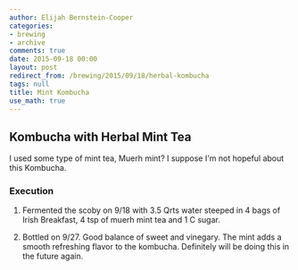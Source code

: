 ```yaml
---
author: Elijah Bernstein-Cooper
categories:
- brewing
- archive
comments: true
date: 2015-09-18 00:00
layout: post
redirect_from: /brewing/2015/09/18/herbal-kombucha
tags: null
title: Mint Kombucha
use_math: true
---
```


## Kombucha with Herbal Mint Tea

I used some type of mint tea, Muerh mint? I suppose I'm not hopeful about this
Kombucha.

### Execution

1. Fermented the scoby on 9/18 with 3.5 Qrts water steeped in 4 bags of Irish
   Breakfast, 4 tsp of muerh mint tea and 1 C sugar. 

2. Bottled on 9/27. Good balance of sweet and vinegary. The mint adds a smooth
   refreshing flavor to the kombucha. Definitely will be doing this in the
   future again.
